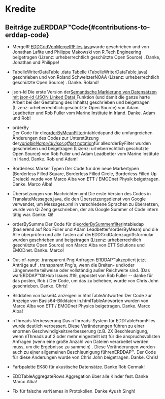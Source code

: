 # Kredite

## Beiträge zuERDDAP™Code{#contributions-to-erddap-code} 
* MergeIR
    [EDDGridVonMergeIRFiles.java](/docs/server-admin/datasets#eddgridfrommergeirfiles)wurde geschrieben und von Jonathan Lafite und Philippe Makowski von R.Tech Engineering beigetragen (Lizenz: urheberrechtlich geschützte Open Source) . Danke, Jonathan und Philippe&#33;
     
* TabelleWriterDataTable
    [.data Tabelle (TabelleWriterDataTable.java) ](https://coastwatch.pfeg.noaa.gov/erddap/tabledap/documentation.html#fileType)geschrieben und von Roland SchweitzerNOAA  (Lizenz: urheberrechtlich geschützte Open Source) . Danke. Roland&#33;
     
* json-ld
Die erste Version der[Semantische Markierung von Datensätzen mit json-ld (JSON Linked Data) ](/docs/server-admin/additional-information#json-ld)Funktion (und damit die ganze harte Arbeit bei der Gestaltung des Inhalts) geschrieben und beigetragen (Lizenz: urheberrechtlich geschützte Open Source) von Adam Leadbetter und Rob Fuller vom Marine Institute in Irland. Danke. Adam und Rob&#33;
     
*   orderBy  
Der Code für die[orderByMeanFilter](https://coastwatch.pfeg.noaa.gov/erddap/tabledap/documentation.html#orderByMean)intabledapund die umfangreichen Änderungen des Codes zur Unterstützung der[_variableName/divisor:offset_ notation](https://coastwatch.pfeg.noaa.gov/erddap/tabledap/documentation.html#orderByDivisorOptions)für alleorderByFilter wurden geschrieben und beigetragen (Lizenz: urheberrechtlich geschützte Open Source) von Rob Fuller und Adam Leadbetter vom Marine Institute in Irland. Danke. Rob und Adam&#33;
     
* Borderless Marker Typen
Der Code für drei neue Markertypen (Borderless Filled Square, Borderless Filled Circle, Borderless Filled Up Dreieck) wurde von Marco Alba von ETT / EMODnet Physik beigetragen. Danke. Marco Alba&#33;
     
* Übersetzungen von Nachrichten.xml
Die erste Version des Codes in TranslateMessages.java, die den Übersetzungsdienst von Google verwendet, um Messages.xml in verschiedene Sprachen zu übersetzen, wurde von Qi Zeng geschrieben, der als Google Summer of Code intern tätig war. Danke. Qi&#33;
     
*   orderBySumme
Der Code für die[orderBySummenfilter](https://coastwatch.pfeg.noaa.gov/erddap/tabledap/documentation.html#orderBySum)intabledap  (basierend auf Rob Fuller und Adam Leadbetter'sorderByMean) und die Alle überprüfen und alle Tasten auf derEDDGridDatenzugriffsformular wurden geschrieben und beigetragen (Lizenz: urheberrechtlich geschützte Open Source) von Marco Alba von ETT Solutions und EMODnet. Danke. Marco&#33;
     
* Out-of-range .transparent Png Anfragen
    ERDDAP™akzeptiert jetzt Anträge auf . transparent Png's, wenn die Breiten- und/oder Längenwerte teilweise oder vollständig außer Reichweite sind. (Das warERDDAP™GitHub Issues #19, gepostet von Rob Fuller -- danke für das posten, Rob.) Der Code, um das zu beheben, wurde von Chris John geschrieben. Danke. Chris&#33;
     
* Bilddaten von base64 anzeigen in.htmlTableAntworten
Der Code zur Anzeige von Basis64-Bilddaten in.htmlTableAntworten wurden von Marco Alba von ETT / EMODnet Physics beigetragen. Danke. Marco Alba&#33;
     
* nThreads Verbesserung
Das nThreads-System für EDDTableFromFiles wurde deutlich verbessert. Diese Veränderungen führen zu einer enormen Geschwindigkeitsverbesserung (z.B. 2X Beschleunigung, wenn nThreads auf 2 oder mehr eingestellt ist) für die anspruchsvollsten Anfragen (wenn eine große Anzahl von Dateien verarbeitet werden muss, um die Ergebnisse zu sammeln) . Diese Veränderungen werden auch zu einer allgemeinen Beschleunigung führenERDDAP™. Der Code für diese Änderungen wurde von Chris John beigetragen. Danke. Chris&#33;

* Farbpalette EK80 für akustische Datensätze. Danke Rob Cermak&#33;

* EDDTableAggregateRows Aggregation über alle Kinder fest. Danke Marco Alba&#33;

* Fix für falsche varNames in Protokollen. Danke Ayush Singh&#33;
